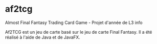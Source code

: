 # af2tcg
Almost Final Fantasy Trading Card Game - Projet d'année de L3 info

Af2TCG est un jeu de carte basé sur le jeu de carte Final Fantasy.
Il a été réalisé à l'aide de Java et de JavaFX.

